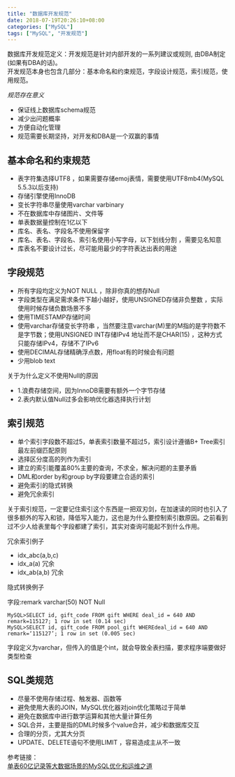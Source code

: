 ```yaml
---
title: "数据库开发规范"
date: 2018-07-19T20:26:10+08:00
categories: ["MySQL"]
tags: ["MySQL", "开发规范"]
---
```

数据库开发规范定义：开发规范是针对内部开发的一系列建议或规则, 由DBA制定(如果有DBA的话)。  
开发规范本身也包含几部分：基本命名和约束规范，字段设计规范，索引规范，使用规范。

*规范存在意义*

* 保证线上数据库schema规范  
* 减少出问题概率  
* 方便自动化管理  
* 规范需要长期坚持，对开发和DBA是一个双赢的事情  

基本命名和约束规范
---
* 表字符集选择UTF8 ，如果需要存储emoj表情，需要使用UTF8mb4(MySQL 5.5.3以后支持)  
* 存储引擎使用InnoDB  
* 变长字符串尽量使用varchar varbinary  
* 不在数据库中存储图片、文件等  
* 单表数据量控制在1亿以下  
* 库名、表名、字段名不使用保留字  
* 库名、表名、字段名、索引名使用小写字母，以下划线分割 ，需要见名知意  
* 库表名不要设计过长，尽可能用最少的字符表达出表的用途  

字段规范
---
* 所有字段均定义为NOT NULL ，除非你真的想存Null  
* 字段类型在满足需求条件下越小越好，使用UNSIGNED存储非负整数 ，实际使用时候存储负数场景不多  
* 使用TIMESTAMP存储时间  
* 使用varchar存储变长字符串 ，当然要注意varchar(M)里的M指的是字符数不是字节数；使用UNSIGNED INT存储IPv4 地址而不是CHAR(15) ，这种方式只能存储IPv4，存储不了IPv6  
* 使用DECIMAL存储精确浮点数，用float有的时候会有问题  
* 少用blob text  

关于为什么定义不使用Null的原因

* 1.浪费存储空间，因为InnoDB需要有额外一个字节存储  
* 2.表内默认值Null过多会影响优化器选择执行计划  

索引规范
---
* 单个索引字段数不超过5，单表索引数量不超过5，索引设计遵循B+ Tree索引最左前缀匹配原则  
* 选择区分度高的列作为索引  
* 建立的索引能覆盖80%主要的查询，不求全，解决问题的主要矛盾  
* DML和order by和group by字段要建立合适的索引  
* 避免索引的隐式转换  
* 避免冗余索引  

关于索引规范，一定要记住索引这个东西是一把双刃剑，在加速读的同时也引入了很多额外的写入和锁，降低写入能力，这也是为什么要控制索引数原因。之前看到过不少人给表里每个字段都建了索引，其实对查询可能起不到什么作用。

冗余索引例子

* idx_abc(a,b,c)
* idx_a(a) 冗余
* idx_ab(a,b) 冗余

隐式转换例子

字段:remark varchar(50) NOT Null
```
MySQL>SELECT id, gift_code FROM gift WHERE deal_id = 640 AND remark=115127; 1 row in set (0.14 sec)
MySQL>SELECT id, gift_code FROM pool_gift WHEREdeal_id = 640 AND remark=‘115127’; 1 row in set (0.005 sec)
```
字段定义为varchar，但传入的值是个int，就会导致全表扫描，要求程序端要做好类型检查

SQL类规范
---
* 尽量不使用存储过程、触发器、函数等  
* 避免使用大表的JOIN，MySQL优化器对join优化策略过于简单  
* 避免在数据库中进行数学运算和其他大量计算任务  
* SQL合并，主要是指的DML时候多个value合并，减少和数据库交互  
* 合理的分页，尤其大分页  
* UPDATE、DELETE语句不使用LIMIT ，容易造成主从不一致  

参考链接：  
<a href="https://mp.weixin.qq.com/s/-TRiWDYFhaO7wqjMPTNGBA" target="_blank">单表60亿记录等大数据场景的MySQL优化和运维之道</a>